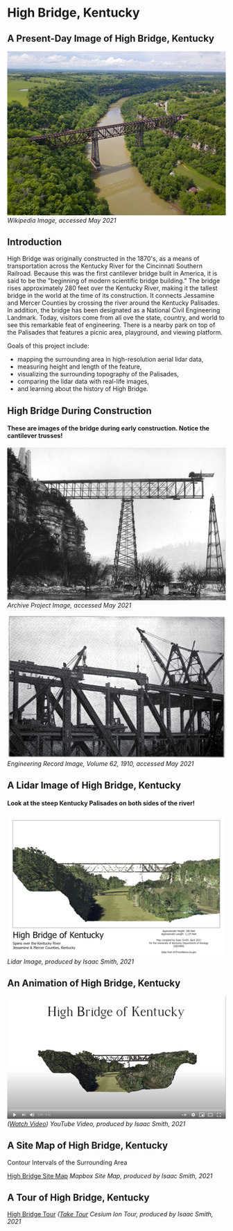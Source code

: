 # High Bridge, Kentucky

## A Present-Day Image of High Bridge, Kentucky

![High Bridge, Kentucky](graphics/highbridgeabove.jpg)
*Wikipedia Image, accessed May 2021*

## Introduction
High Bridge was originally constructed in the 1870's, as a means of transportation across the Kentucky River for the Cincinnati Southern Railroad. Because this was the first cantilever bridge built in America, it is said to be the "beginning of modern scientific bridge building."
The bridge rises approximately 280 feet over the Kentucky River, making it the tallest bridge in the world at the time of its construction. It connects Jessamine and Mercer Counties by crossing the river around the Kentucky Palisades. In addition, the bridge has been designated as a National Civil Engineering Landmark. Today, visitors come from all ove the state, country, and world to see this remarkable feat of engineering. There is a nearby park on top of the Palisades that features a picnic area, playground, and viewing platform.

Goals of this project include:
* mapping the surrounding area in high-resolution aerial lidar data,
* measuring height and length of the feature,
* visualizing the surrounding topography of the Palisades,
* comparing the lidar data with real-life images,
* and learning about the history of High Bridge.

## High Bridge During Construction

#### These are images of the bridge during early construction. Notice the cantilever trusses!

![High Bridge, Kentucky](graphics/earlybridge.jpg)
*Archive Project Image, accessed May 2021*

![High Bridge, Kentucky](graphics/highbridgeconstruction.jpg)
*Engineering Record Image, Volume 62, 1910, accessed May 2021*

## A Lidar Image of High Bridge, Kentucky

#### Look at the steep Kentucky Palisades on both sides of the river!

![High Bridge, Kentucky](graphics/highBridge.jpg)
*Lidar Image, produced by Isaac Smith, 2021*

## An Animation of High Bridge, Kentucky

![High Bridge Animation](graphics/videoanimation.jpg)    
*([Watch Video](https://www.youtube.com/watch?v=EQ29kmdPV54))*
*YouTube Video, produced by Isaac Smith, 2021*


## A Site Map of High Bridge, Kentucky
Contour Intervals of the Surrounding Area

[High Bridge Site Map](https://issm224.github.io/highbridgeky/site-map/)
*Mapbox Site Map, produced by Isaac Smith, 2021*

## A Tour of High Bridge, Kentucky

[High Bridge Tour](graphics/cesiumion.jpg)
*([Take Tour](https://issm224.github.io/highbridgeky/tour/)*
*Cesium Ion Tour, produced by Isaac Smith, 2021*

